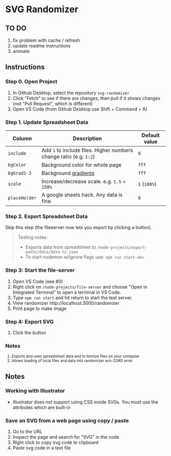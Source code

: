 
# SVG Randomizer


## TO DO

1. fix problem with cache / refresh
1. update readme instructions
1. animate



## Instructions


### Step 0. Open Project

1. In Github Desktop, select the repository `svg-randomizer`
1. Click "Fetch" to see if there are changes, then pull if it shows changes (not "Pull Request", which is different)
1. Open VS Code (from Github Desktop use Shift + Command + A)


### Step 1. Update Spreadsheet Data

Column | Description | Default value
--- | --- | ---
`include` | Add `1` to include files. Higher numbers change ratio (e.g. `1:2`) | `0`
`bgColor` | Background color for whole page | `fff`
`bgGrad1-3` | Background [gradients](https://cssgradient.io/) | `fff`
`scale` | Increase/decrease scale. e.g. `1.5` = `150%` | `1` (`100%`)
`placeHolder` | A google sheets hack. Any data is fine. | `0`


### Step 2. Export Spreadsheet Data

Skip this step (the fileserver now lets you export by clicking a button). 

> Testing notes: 
> - Exports data from spreadsheet to `/node-projects/export-paths/data/data-tz.json`
> - To start nodemon w/ignore flags use: `npm run start-dev` 


### Step 3: Start the file-server

1. Open VS Code (see #0)
1. Right click on `/node-projects/file-server` and choose "Open in Integrated Terminal" to open a terminal in VS Code.
1. Type `npm run start` and hit return to start the test server. 
1. View randomizer http://localhost:3000/randomizer
1. Print page to make image



### Step 4: Export SVG

1. Click the button




### Notes
<small>

1. Exports and uses spreadsheet data and to itemize files on your computer
1. Allows loading of local files and data into randomizer w/o CORS error

</small>





## Notes

### Working with Illustrator

- Illustrator does not support using CSS inside SVGs. You must use the attributes which are built-in


### Save an SVG from a web page using copy / paste

1. Go to the URL
1. Inspect the page and search for "SVG" in the code
1. Right click to copy svg code to clipboard
1. Paste svg code in a text file


